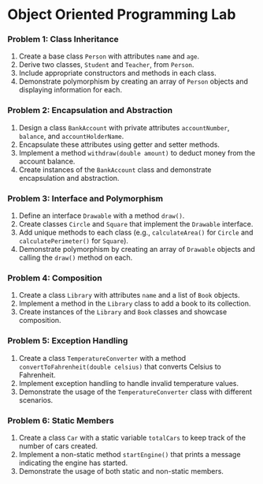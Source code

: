 # Object Oriented Programming Lab

### Problem 1: Class Inheritance

1. Create a base class `Person` with attributes `name` and `age`.
2. Derive two classes, `Student` and `Teacher`, from `Person`.
3. Include appropriate constructors and methods in each class.
4. Demonstrate polymorphism by creating an array of `Person` objects and displaying information for each.

### Problem 2: Encapsulation and Abstraction

1. Design a class `BankAccount` with private attributes `accountNumber`, `balance`, and `accountHolderName`.
2. Encapsulate these attributes using getter and setter methods.
3. Implement a method `withdraw(double amount)` to deduct money from the account balance.
4. Create instances of the `BankAccount` class and demonstrate encapsulation and abstraction.

### Problem 3: Interface and Polymorphism

1. Define an interface `Drawable` with a method `draw()`.
2. Create classes `Circle` and `Square` that implement the `Drawable` interface.
3. Add unique methods to each class (e.g., `calculateArea()` for `Circle` and `calculatePerimeter()` for `Square`).
4. Demonstrate polymorphism by creating an array of `Drawable` objects and calling the `draw()` method on each.

### Problem 4: Composition

1. Create a class `Library` with attributes `name` and a list of `Book` objects.
2. Implement a method in the `Library` class to add a book to its collection.
3. Create instances of the `Library` and `Book` classes and showcase composition.

### Problem 5: Exception Handling

1. Create a class `TemperatureConverter` with a method `convertToFahrenheit(double celsius)` that converts Celsius to Fahrenheit.
2. Implement exception handling to handle invalid temperature values.
3. Demonstrate the usage of the `TemperatureConverter` class with different scenarios.

### Problem 6: Static Members

1. Create a class `Car` with a static variable `totalCars` to keep track of the number of cars created.
2. Implement a non-static method `startEngine()` that prints a message indicating the engine has started.
3. Demonstrate the usage of both static and non-static members.
